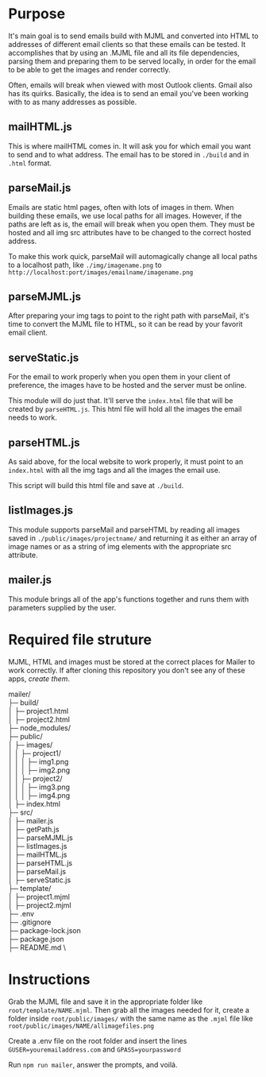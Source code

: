 # Purpose

It's main goal is to send emails build with MJML and converted into HTML to addresses of different email clients so that these emails can be tested. It accomplishes that by using an .MJML file and all its file dependencies, parsing them and preparing them to be served locally, in order for the email to be able to get the images and render correctly.

Often, emails will break when viewed with most Outlook clients. Gmail also has its quirks. Basically, the idea is to send an email you've been working with to as many addresses as possible.

## mailHTML.js

This is where mailHTML comes in. It will ask you for which email you want to send and to what address. The email has to be stored in `./build` and in `.html` format.

## parseMail.js

Emails are static html pages, often with lots of images in them. When building these emails, we use local paths for all images. However, if the paths are left as is, the email will break when you open them. They must be hosted and all img src attributes have to be changed to the correct hosted address.

To make this work quick, parseMail will automagically change all local paths to a localhost path, like `./img/imagename.png` to `http://localhost:port/images/emailname/imagename.png`

## parseMJML.js

After preparing your img tags to point to the right path with parseMail, it's time to convert the MJML file to HTML, so it can be read by your favorit email client.

## serveStatic.js

For the email to work properly when you open them in your client of preference, the images have to be hosted and the server must be online.

This module will do just that. It'll serve the `index.html` file that will be created by `parseHTML.js`. This html file will hold all the images the email needs to work.

## parseHTML.js

As said above, for the local website to work properly, it must point to an `index.html` with all the img tags and all the images the email use.

This script will build this html file and save at `./build`.

## listImages.js

This module supports parseMail and parseHTML by reading all images saved in `./public/images/projectname/` and returning it as either an array of image names or as a string of img elements with the appropriate src attribute.

## mailer.js

This module brings all of the app's functions together and runs them with parameters supplied by the user.

# Required file struture

MJML, HTML and images must be stored at the correct places for Mailer to work correctly. If after cloning this repository you don't see any of these apps, *create them*.

mailer/\
├─ build/\
│  ├─ project1.html\
│  ├─ project2.html\
├─ node_modules/\
├─ public/\
│  ├─ images/\
│  │  ├─ project1/\
│  │  │  ├─ img1.png\
│  │  │  ├─ img2.png\
│  │  ├─ project2/\
│  │  │  ├─ img3.png\
│  │  │  ├─ img4.png\
│  ├─ index.html\
├─ src/\
│  ├─ mailer.js\
│  ├─ getPath.js\
│  ├─ parseMJML.js\
│  ├─ listImages.js\
│  ├─ mailHTML.js\
│  ├─ parseHTML.js\
│  ├─ parseMail.js\
│  ├─ serveStatic.js\
├─ template/\
│  ├─ project1.mjml\
│  ├─ project2.mjml\
├─ .env\
├─ .gitignore\
├─ package-lock.json\
├─ package.json\
├─ README.md \

# Instructions

Grab the MJML file and save it in the appropriate folder like `root/template/NAME.mjml`. Then grab all the images needed for it, create a folder inside `root/public/images/` with the same name as the `.mjml` file like `root/public/images/NAME/allimagefiles.png`

Create a .env file on the root folder and insert the lines `GUSER=youremailaddress.com` and `GPASS=yourpassword`

Run `npm run mailer`, answer the prompts, and voilá.
